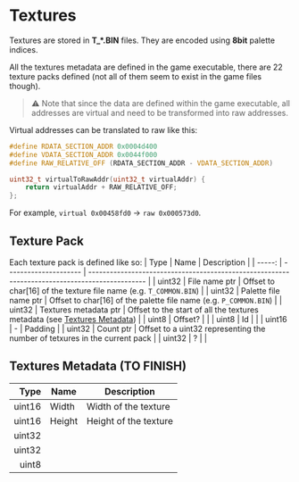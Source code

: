 # Textures
Textures are stored in **T_*.BIN** files. They are encoded using **8bit** palette indices.

All the textures metadata are defined in the game executable, there are 22 texture packs defined (not all of them seem to exist in the game files though).

> :warning: Note that since the data are defined within the game executable, all addresses are virtual and need to be transformed into raw addresses.

Virtual addresses can be translated to raw like this:
```c
#define RDATA_SECTION_ADDR 0x0004d400
#define VDATA_SECTION_ADDR 0x0044f000
#define RAW_RELATIVE_OFF (RDATA_SECTION_ADDR - VDATA_SECTION_ADDR)

uint32_t virtualToRawAddr(uint32_t virtualAddr) {
    return virtualAddr + RAW_RELATIVE_OFF;
};
```

For example, `virtual 0x00458fd0` -> `raw 0x000573d0`.

## Texture Pack
Each texture pack is defined like so:
|   Type | Name                  | Description                                                                                    |
| -----: | --------------------- | ---------------------------------------------------------------------------------------------- |
| uint32 | File name ptr         | Offset to char[16] of the texture file name (e.g. `T_COMMON.BIN`)                              |
| uint32 | Palette file name ptr | Offset to char[16] of the palette file name (e.g. `P_COMMON.BIN`)                              |
| uint32 | Textures metadata ptr | Offset to the start of all the textures metadata (see [Textures Metadata](#textures-metadata)) |
|  uint8 | Offset?               |                                                                                                |
|  uint8 | Id                    |                                                                                                |
| uint16 | -                     | Padding                                                                                        |
| uint32 | Count ptr             | Offset to a uint32 representing the number of tetxures in the current pack                     |
| uint32 | ?                     |                                                                                                |

## Textures Metadata (TO FINISH)
|   Type | Name   | Description           |
| -----: | ------ | --------------------- |
| uint16 | Width  | Width of the texture  |
| uint16 | Height | Height of the texture |
| uint32 |        |                       |
| uint32 |        |                       |
|  uint8 |        |                       |